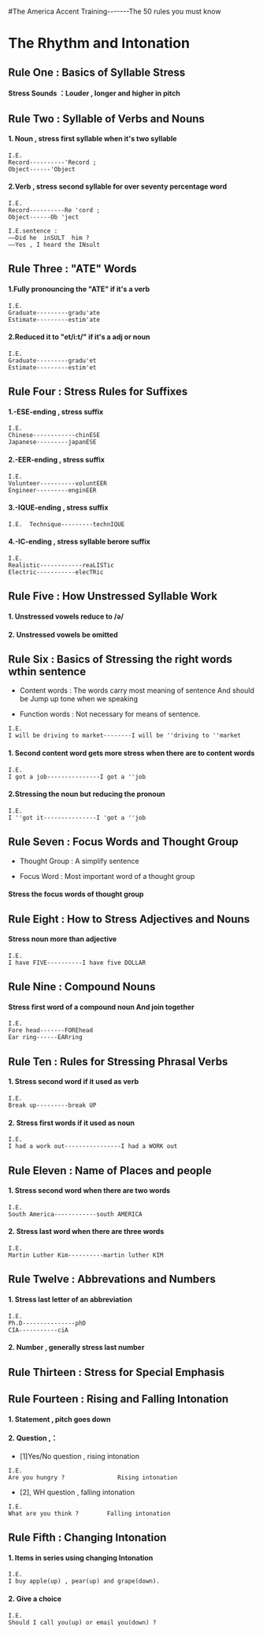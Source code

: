 #The America Accent Training-------The 50 rules you must know


# The Rhythm and Intonation



## Rule One :  Basics of Syllable Stress

#### Stress Sounds ：Louder , longer and higher in pitch





## Rule Two :  Syllable of Verbs and Nouns

#### 1. Noun , stress first syllable when it's two syllable
~~~
I.E.  
Record----------'Record ;  
Object------'Object
~~~
#### 2.Verb ,  stress second syllable for over seventy percentage word
~~~
I.E.  
Record----------Re 'cord ;  
Object------Ob 'ject

I.E.sentence :  
——Did he  inSULT  him ?          
——Yes , I heard the INsult
~~~




## Rule Three :  "ATE" Words

#### 1.Fully pronouncing the "ATE" if it's a verb
```
I.E.  
Graduate---------gradu'ate    
Estimate---------estim'ate
```
#### 2.Reduced it to "et/i:t/" if it's a adj or noun
~~~
I.E.  
Graduate---------gradu'et     
Estimate---------estim'et
~~~




## Rule Four :  Stress Rules for Suffixes

#### 1.-ESE-ending ,  stress suffix  
~~~
I.E.  
Chinese------------chinESE
Japanese---------japanESE
~~~
#### 2.-EER-ending ,  stress suffix
~~~
I.E.  
Volunteer----------voluntEER       
Engineer---------enginEER
~~~
#### 3.-IQUE-ending ,  stress suffix
~~~
I.E.  Technique---------technIQUE
~~~
#### 4.-IC-ending ,  stress syllable berore suffix
~~~
I.E.  
Realistic------------reaLISTic
Electric-----------elecTRic
~~~




## Rule Five :  How Unstressed Syllable Work

#### 1. Unstressed vowels reduce to /ə/

#### 2.  Unstressed vowels be omitted





## Rule Six :  Basics of Stressing the right words wthin sentence

- Content words :  The words carry most meaning of sentence And should be Jump up tone when we  speaking

- Function words :  Not necessary for means of sentence.
~~~
I.E.  
I will be driving to market--------I will be ''driving to ''market
~~~

#### 1. Second content word gets more stress  when there are to content words
~~~
I.E. 
I got a job---------------I got a ''job
~~~
#### 2.Stressing the noun but reducing the pronoun
~~~
I.E. 
I ''got it---------------I 'got a ''job
~~~




## Rule Seven :  Focus Words and Thought Group

- Thought Group :  A simplify sentence

- Focus Word :  Most important word of a thought group

#### Stress the focus words of thought group





## Rule Eight :  How to Stress Adjectives and Nouns

#### Stress noun more than adjective 
~~~
I.E.  
I have FIVE----------I have five DOLLAR
~~~




## Rule Nine :  Compound Nouns

#### Stress first word of a compound noun And join together
~~~
I.E.   
Fore head-------FOREhead      
Ear ring------EARring
~~~




## Rule Ten :  Rules for Stressing Phrasal Verbs

#### 1. Stress second word if it used as verb 
~~~
I.E. 
Break up---------break UP
~~~
#### 2. Stress first words if it used as noun
~~~
I.E. 
I had a work out----------------I had a WORK out
~~~




## Rule Eleven :  Name of Places and people

#### 1. Stress second word when there are two words
~~~
I.E. 
South America------------south AMERICA
~~~

#### 2. Stress last word when there are three words 
~~~
I.E.  
Martin Luther Kim----------martin luther KIM
~~~




## Rule Twelve :  Abbrevations and Numbers

#### 1. Stress last letter of an abbreviation 
~~~
I.E.  
Ph.D---------------phD          
CIA-----------ciA
~~~
#### 2. Number , generally stress last number





## Rule Thirteen :  Stress for Special Emphasis





## Rule Fourteen :  Rising and Falling Intonation

#### 1. Statement , pitch goes down

#### 2. Question ,：
- [1]Yes/No question , rising intonation
~~~
I.E. 
Are you hungry ?               Rising intonation
~~~
- [2], WH question , falling intonation
~~~
I.E.
What are you think ?        Falling intonation
~~~




## Rule Fifth :  Changing Intonation

#### 1. Items in series using changing Intonation
~~~
I.E.  
I buy apple(up) , pear(up) and grape(down).
~~~
#### 2. Give a choice  
~~~
I.E.  
Should I call you(up) or email you(down) ?
~~~



